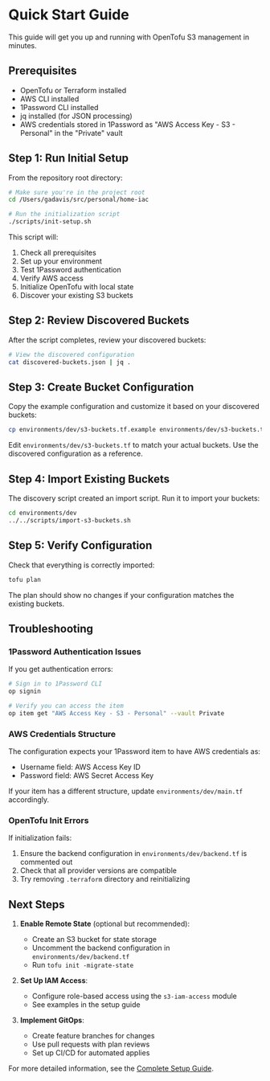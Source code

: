 # Quick Start Guide

This guide will get you up and running with OpenTofu S3 management in minutes.

## Prerequisites

- OpenTofu or Terraform installed
- AWS CLI installed
- 1Password CLI installed
- jq installed (for JSON processing)
- AWS credentials stored in 1Password as "AWS Access Key - S3 - Personal" in the "Private" vault

## Step 1: Run Initial Setup

From the repository root directory:

```bash
# Make sure you're in the project root
cd /Users/gadavis/src/personal/home-iac

# Run the initialization script
./scripts/init-setup.sh
```

This script will:
1. Check all prerequisites
2. Set up your environment
3. Test 1Password authentication
4. Verify AWS access
5. Initialize OpenTofu with local state
6. Discover your existing S3 buckets

## Step 2: Review Discovered Buckets

After the script completes, review your discovered buckets:

```bash
# View the discovered configuration
cat discovered-buckets.json | jq .
```

## Step 3: Create Bucket Configuration

Copy the example configuration and customize it based on your discovered buckets:

```bash
cp environments/dev/s3-buckets.tf.example environments/dev/s3-buckets.tf
```

Edit `environments/dev/s3-buckets.tf` to match your actual buckets. Use the discovered configuration as a reference.

## Step 4: Import Existing Buckets

The discovery script created an import script. Run it to import your buckets:

```bash
cd environments/dev
../../scripts/import-s3-buckets.sh
```

## Step 5: Verify Configuration

Check that everything is correctly imported:

```bash
tofu plan
```

The plan should show no changes if your configuration matches the existing buckets.

## Troubleshooting

### 1Password Authentication Issues

If you get authentication errors:
```bash
# Sign in to 1Password CLI
op signin

# Verify you can access the item
op item get "AWS Access Key - S3 - Personal" --vault Private
```

### AWS Credentials Structure

The configuration expects your 1Password item to have AWS credentials as:
- Username field: AWS Access Key ID
- Password field: AWS Secret Access Key

If your item has a different structure, update `environments/dev/main.tf` accordingly.

### OpenTofu Init Errors

If initialization fails:
1. Ensure the backend configuration in `environments/dev/backend.tf` is commented out
2. Check that all provider versions are compatible
3. Try removing `.terraform` directory and reinitializing

## Next Steps

1. **Enable Remote State** (optional but recommended):
   - Create an S3 bucket for state storage
   - Uncomment the backend configuration in `environments/dev/backend.tf`
   - Run `tofu init -migrate-state`

2. **Set Up IAM Access**:
   - Configure role-based access using the `s3-iam-access` module
   - See examples in the setup guide

3. **Implement GitOps**:
   - Create feature branches for changes
   - Use pull requests with plan reviews
   - Set up CI/CD for automated applies

For more detailed information, see the [Complete Setup Guide](./setup-guide.md).